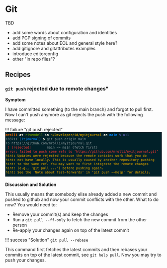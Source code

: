 # Git

TBD

* add some words about configuration and identities
* add PGP signing of commits
* add some notes about EOL and general style here?
* add gitignore and gitattributes examples
* introduce editorconfig
* other "in repo files"?

## Recipes

### `git push` rejected due to remote changes"

**Symptom**

I have committed something (to the main branch) and forgot to pull first. Now I can't push anymore as git
rejects the push with the following message:

!!! failure  "git push rejected"
    ![Screenshot](../img/git_push_reject.png)

**Discussion and Solution**

This usually means that somebody ellse already added a new commit and pushed to github and now your commit
conflicts with the other. What to do now? You would need to:

* Remove your commit(s) and keep the changes
* Run a `git pull --ff-only` to fetch the new commit from the other person
* Re-apply your changes again on top of the latest commit

!!! success "Solution"
    `git pull --rebase`

This command first fetches the latest commits and then rebases your commits on top of the latest commit, see `git help pull`. Now you may try to push your changes.

